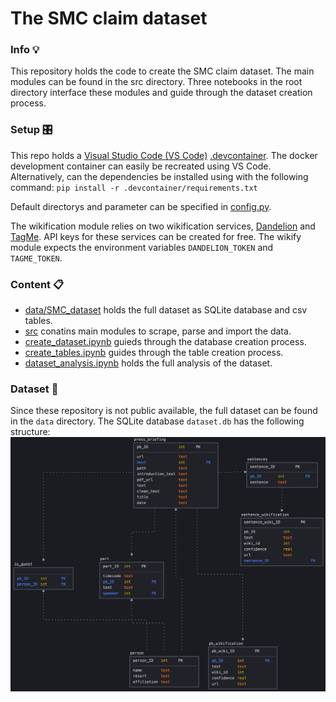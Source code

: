 # The SMC claim dataset
### Info 💡
This repository holds the code to create the SMC claim dataset. The main modules can be found in the src directory. Three notebooks in the root directory interface these modules and guide through the dataset creation process.

### Setup 🎛
This repo holds a [Visual Studio Code (VS Code)](https://code.visualstudio.com/) [.devcontainer](https://github.com/jueri/SMC_claim_dataset/tree/master/.devcontainer). The docker development container can easily be recreated using VS Code.
Alternatively, can the dependencies be installed using with the following command:
`pip install -r .devcontainer/requirements.txt`

Default directorys and parameter can be specified in [config.py](https://github.com/jueri/SMC_claim_dataset/tree/master/config.py).

The wikification module relies on two wikification services, [Dandelion](https://dandelion.eu/) and [TagMe](https://sobigdata.d4science.org/web/tagme). API keys for these services can be created for free. The wikify module expects the environment variables `DANDELION_TOKEN` and `TAGME_TOKEN`.

### Content 📋
- [data/SMC_dataset](https://github.com/jueri/SMC_claim_dataset/tree/master/data/SMC_dataset) holds the full dataset as SQLite database and csv tables.
- [src](https://github.com/jueri/SMC_claim_dataset/tree/master/src) conatins main modules to scrape, parse and import the data.
- [create_dataset.ipynb](https://github.com/jueri/SMC_claim_dataset/tree/master/create_dataset.ipynb) guieds through the database creation process.
- [create_tables.ipynb](https://github.com/jueri/SMC_claim_dataset/tree/master/create_tables.ipynb) guides through the table creation process.
- [dataset_analysis.ipynb](https://github.com/jueri/SMC_claim_dataset/tree/master/dataset_analysis.ipynb) holds the full analysis of the dataset. 

### Dataset 💾
Since these repository is not public available, the full dataset can be found in the `data` directory. The SQLite database `dataset.db` has the following structure:
![database](doc/static/db.png)
